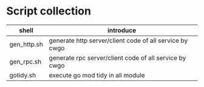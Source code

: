 # Script collection
| shell       | introduce                                               |
|-------------|---------------------------------------------------------|
| gen_http.sh | generate http server/client code of all service by cwgo |
| gen_rpc.sh  | generate rpc server/client code of all service by cwgo  |
| gotidy.sh   | execute go mod tidy in all module                       |
